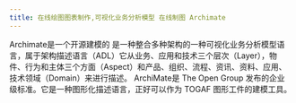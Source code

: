 ```yaml
---
title: 在线绘图图表制作,可视化业务分析模型 在线制图 Archimate
---
```


Archimate是一个开源建模的
是一种整合多种架构的一种可视化业务分析模型语言，属于架构描述语言（ADL）它从业务、应用和技术三个层次（Layer），物件、行为和主体三个方面（Aspect）和产品、组织、流程、资讯、资料、应用、技术领域（Domain）来进行描述。
ArchiMate是 The Open Group 发布的企业级标准。它是一种图形化描述语言，正好可以作为 TOGAF 图形工件的建模工具。